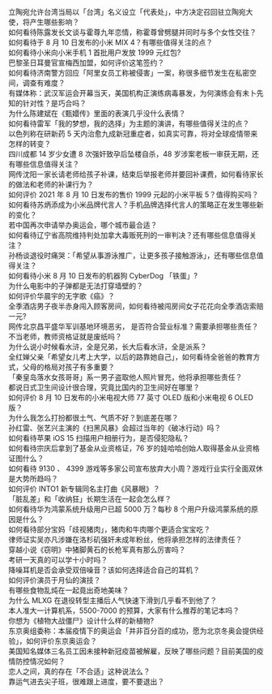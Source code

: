 立陶宛允许台湾当局以「台湾」名义设立「代表处」，中方决定召回驻立陶宛大使，将产生哪些影响？  
如何看待陈露发长文谈与霍尊九年恋情，称霍尊曾劈腿并同时与多个女性交往？  
如何看待于 8 月 10 日发布的小米 MIX 4？有哪些值得关注的点？  
如何看待小米向小米手机 1 首批用户发放 1999 元红包?  
巴黎圣日耳曼官宣梅西加盟，如何评价这笔签约？  
如何看待济南警方回应「阿里女员工称被侵害」一案，称很多细节发生在私密空间，调查有难度？  
有媒体称：武汉军运会开幕当天，美国机构正演练病毒暴发，为何演练会有未卜先知的针对性？是巧合吗？  
为什么陈建斌在《甄嬛传》里面的表演几乎没什么表情？  
如何看待雷军「我的梦想，我的选择」为主题的演讲，有哪些值得关注的点？  
以色列称在研新药 5 天内治愈九成新冠重症者，如真实可靠，将对全球疫情带来怎样的转变？  
四川成都 14 岁少女遭 8 次强奸致孕后坠楼自杀，48 岁涉案老板一审获无期，还有哪些信息值得关注？  
网传沈阳一家长请老师给孩子补课，结束后举报老师并要回补课费，如何看待家长的做法和老师的补课行为？  
如何评价 2021 年 8 月 10 日发布的售价 1999 元起的小米平板 5？值得购买吗？  
如何看待苏炳添成为小米品牌代言人？手机品牌选择代言人的策略正在发生哪些新的变化？  
若中国再次申请举办奥运会，哪个城市最合适？  
如何看待辽宁省高院维持判处加拿大毒贩死刑的一审判决？还有哪些信息值得关注？  
孙杨谈退役时痛哭：「希望从事游泳推广，让更多孩子接触游泳」，还有哪些信息值得关注？  
如何看待小米 8 月 10 日发布的机器狗 CyberDog 「铁蛋」?  
为什么电影中的子弹都是无法打穿墙壁的？  
如何评价华晨宇的无字歌《癌》？  
全季酒店男子夜半赤身闯入顾客房间，如何看待被闯房间女子花花向全季酒店索赔一元?  
网传北京昌平盛华军训基地环境恶劣， 是否符合营业标准？需要承担哪些责任？  
不当老师，教师资格证就是废纸吗？  
为什么说小时候看水浒，全是兄弟，长大后看水浒，全是派系？  
全红婵父亲「希望女儿考上大学，以后的路靠她自己」，如何看待全爸爸的教育方式，父母的格局对孩子有多重要？  
「秦皇岛落水女孩哥哥」系一男子盗取他人照片冒充，他将承担哪些责任？  
都说日式卫生间设计很合理，究竟比国内的卫生间好在哪里？  
如何评价 8 月 10 日发布的小米电视大师 77 英寸 OLED 版和小米电视 6 OLED 版？  
为什么我怎么打扮都很土气、气质不好？到底差在哪？  
孙红雷、张艺兴主演的《扫黑风暴》会超过当年的《破冰行动》吗？  
如何看待苹果 iOS 15 扫描用户相册行为，是否侵犯隐私？  
如何看待宗庆后拿到了基金从业资格证，76 岁的娃哈哈创始人取得基金从业资格证图什么？  
如何看待 9130 、 4399 游戏等多家公司宣布放弃大小周？游戏行业实行全面双休是大势所趋吗？  
如何评价 INTO1 新专辑同名主打曲《风暴眼》？  
「脏乱差」和「收纳狂」长期生活在一起会怎么样？  
如何看待华为鸿蒙系统升级用户已超 5000 万？每秒 8 个用户升级鸿蒙系统的原因是什么？  
如何看待部分宝妈「歧视猪肉」，猪肉和牛肉哪个更适合宝宝吃？  
律师证实吴亦凡涉嫌在洛杉矶强奸未成年粉丝，他将承担怎样的法律责任？  
穿越小说《窃明》中猪脚黄石的长枪军真有那么厉害吗？  
考研一天真的可以学十小时吗？  
降噪耳机是否会承受双倍噪音？该如何选择适合自己的耳机？  
如何评价演员于月仙的演技？  
有哪些食物乱炖在一起竟出奇地美味？  
为什么 MLXG 在退役转型主播后人气快速下滑到几乎看不到他了？  
本人准大一计算机系，5500-7000 的预算，大家有什么推荐的笔记本吗？  
你想为《植物大战僵尸》设计什么样的新植物?  
东京奥组委称：本届疫情下的奥运会「并非百分百的成功，愿为北京冬奥会提供经验」，如何评价东京奥运会？  
美国知名媒体三名员工因未接种新冠疫苗被解雇，反映了哪些问题？目前美国的疫情防控情况如何？  
恋人之间，真的存在「不合适」这种说法么？  
靠运气进去尖子班，很难跟上进度，要不要退出？  
